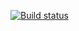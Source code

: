 [![Build status](https://ci.appveyor.com/api/projects/status/5y204b3r4vnjunw6?svg=true)](https://ci.appveyor.com/project/UralHawkies/gradlejson)